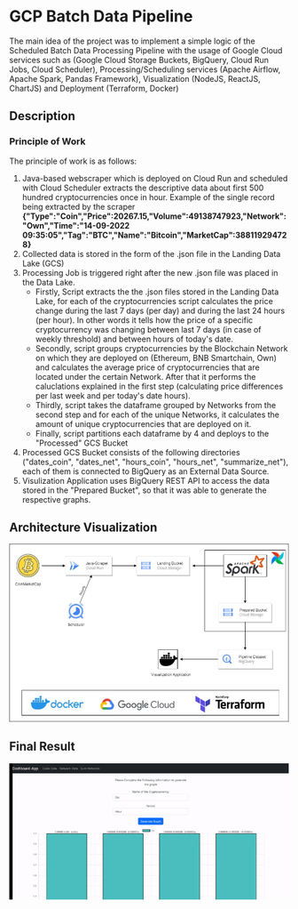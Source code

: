 # GCP Batch Data Pipeline
The main idea of the project was to implement a simple logic of the Scheduled Batch Data Processing Pipeline with the usage of Google Cloud services such as (Google Cloud Storage Buckets, BigQuery, Cloud Run Jobs, Cloud Scheduler), Processing/Scheduling services (Apache Airflow, Apache Spark, Pandas Framework), Visualization (NodeJS, ReactJS, ChartJS) and Deployment (Terraform, Docker)
## Description
### Principle of Work
The principle of work is as follows:
1. Java-based webscraper which is deployed on Cloud Run and scheduled with Cloud Scheduler extracts the descriptive data about first 500 hundred cryptocurrencies once in hour. Example of the single record being extracted by the scraper **{"Type":"Coin","Price":20267.15,"Volume":49138747923,"Network":"Own","Time":"14-09-2022 09:35:05","Tag":"BTC","Name":"Bitcoin","MarketCap":388119294728}**  
2. Collected data is stored in the form of the .json file in the Landing Data Lake (GCS)
3. Processing Job is triggered right after the new .json file was placed in the Data Lake. 
     - Firstly, Script extracts the the .json files stored in the Landing Data Lake, for each of the cryptocurrencies script calculates the price change during the last 7 days (per day) and during the last 24 hours (per hour). In other words it tells how the price of a specific cryptocurrency was changing between last 7 days (in case of weekly threshold) and between hours of today's date.
     - Secondly, script groups cryptocurrencies by the Blockchain Network on which they are deployed on (Ethereum, BNB Smartchain, Own) and calculates the average price of cryptocurrencies that are located under the certain Network. After that it performs the caluclations explained in the first step (calculating price differences per last week and per today's date hours).  
     - Thirdly, script takes the dataframe grouped by Networks from the second step and for each of the unique Networks, it calculates the amount of unique cryptocurrencies that are deployed on it.
     - Finally, script partitions each dataframe by 4 and deploys to the "Processed" GCS Bucket
4. Processed GCS Bucket consists of the following directories ("dates_coin", "dates_net", "hours_coin", "hours_net", "summarize_net"), each of them is connected to BigQuery as an External Data Source. 
5. Visulization Application uses BigQuery REST API to access the data stored in the "Prepared Bucket", so that it was able to generate the respective graphs.  

## Architecture Visualization 
![architecture](https://github.com/rvidxr666/GCS-DataPipeline/blob/master/images/architecture.jpg?raw=true)

## Final Result
![result](https://github.com/rvidxr666/GCS-DataPipeline/blob/master/images/demonstration.gif?raw=true)
<!-- ### Coin price change last 7 days
![result1](https://github.com/rvidxr666/GCS-DataPipeline/blob/master/images/coin-result.png?raw=true)
### Network price change last 7 days
![result2](https://github.com/rvidxr666/GCS-DataPipeline/blob/master/images/net-result.png?raw=true)
### Count of cryptocurrencies per Network
![result3](https://github.com/rvidxr666/GCS-DataPipeline/blob/master/images/net-summary.png?raw=true) -->

